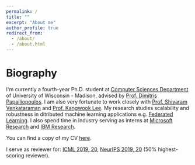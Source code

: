 ```yaml
---
permalink: /
title: ""
excerpt: "About me"
author_profile: true
redirect_from: 
  - /about/
  - /about.html
---
```


Biography
======
I'm currently a fourth-year Ph.D. student at [Computer Sciences Department](https://www.cs.wisc.edu/) of University of Wisconsin - Madison, advised by [Prof. Dimitris Papailiopoulos](http://papail.io/). I am also very fortunate to work closely with [Prof. Shivaram Venkataraman](http://shivaram.org/) and [Prof. Kangwook Lee](http://kangwooklee.com/). My research studies scalability and robustness in ditributed machine learning applications e.g. [Federated Learning](https://en.wikipedia.org/wiki/Federated_learning). I also spend time in industry serving as interns at [Microsoft Research](https://www.microsoft.com/en-us/research/) and [IBM Research](https://www.research.ibm.com/labs/cambridge/).

You can find a copy of my CV [here](http://pages.cs.wisc.edu/~hongyiwang/cv/hwang_cv.pdf).

I serve as reviewer for: [ICML 2019, 20](https://icml.cc/), [NeurIPS 2019, 20](https://nips.cc/) (50% highest-scoring reviewer).
